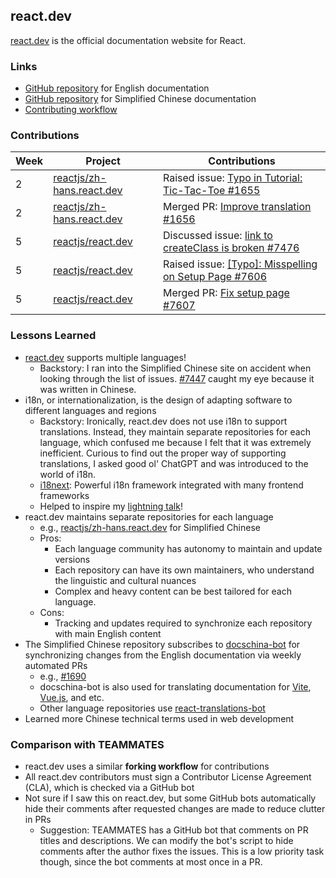 ## react.dev

[react.dev](https://react.dev/) is the official documentation website for React.

### Links

- [GitHub repository](https://github.com/reactjs/react.dev) for English documentation
- [GitHub repository](https://github.com/reactjs/zh-hans.react.dev) for Simplified Chinese documentation
- [Contributing workflow](https://github.com/reactjs/react.dev?tab=readme-ov-file#contributing)

### Contributions

| Week | Project                                                                   | Contributions                                                                                                 |
| ---- | ------------------------------------------------------------------------- | ------------------------------------------------------------------------------------------------------------- |
| 2    | [reactjs/zh-hans.react.dev](https://github.com/reactjs/zh-hans.react.dev) | Raised issue: [Typo in Tutorial: Tic-Tac-Toe #1655](https://github.com/reactjs/zh-hans.react.dev/issues/1655) |
| 2    | [reactjs/zh-hans.react.dev](https://github.com/reactjs/zh-hans.react.dev) | Merged PR: [Improve translation #1656](https://github.com/reactjs/zh-hans.react.dev/pull/1656)                |
| 5    | [reactjs/react.dev](https://github.com/reactjs/react.dev)                 | Discussed issue: [link to createClass is broken #7476](https://github.com/reactjs/react.dev/issues/7476)      |
| 5    | [reactjs/react.dev](https://github.com/reactjs/react.dev)                 | Raised issue: [[Typo]: Misspelling on Setup Page #7606](https://github.com/reactjs/react.dev/issues/7606)     |
| 5    | [reactjs/react.dev](https://github.com/reactjs/react.dev)                 | Merged PR: [Fix setup page #7607](https://github.com/reactjs/react.dev/pull/7607)                             |

### Lessons Learned

- [react.dev](https://react.dev/) supports multiple languages!
  - Backstory: I ran into the Simplified Chinese site on accident when looking through the list of issues. [#7447](https://github.com/reactjs/react.dev/issues/7447) caught my eye because it was written in Chinese.
- i18n, or internationalization, is the design of adapting software to different languages and regions
  - Backstory: Ironically, react.dev does not use i18n to support translations. Instead, they maintain separate repositories for each language, which confused me because I felt that it was extremely inefficient. Curious to find out the proper way of supporting translations, I asked good ol' ChatGPT and was introduced to the world of i18n.
  - [i18next](https://www.i18next.com/): Powerful i18n framework integrated with many frontend frameworks
  - Helped to inspire my [lightning talk](https://github.com/nus-cs3281/2025/issues/26)!
- react.dev maintains separate repositories for each language
  - e.g., [reactjs/zh-hans.react.dev](https://github.com/reactjs/zh-hans.react.dev) for Simplified Chinese
  - Pros:
    - Each language community has autonomy to maintain and update versions
    - Each repository can have its own maintainers, who understand the linguistic and cultural nuances
    - Complex and heavy content can be best tailored for each language.
  - Cons:
    - Tracking and updates required to synchronize each repository with main English content
- The Simplified Chinese repository subscribes to [docschina-bot](https://docschina.org/) for synchronizing changes from the English documentation via weekly automated PRs
  - e.g., [#1690](https://github.com/reactjs/zh-hans.react.dev/pull/1690)
  - docschina-bot is also used for translating documentation for [Vite](https://cn.vitejs.dev/), [Vue.js](https://cn.vuejs.org/), and etc.
  - Other language repositories use [react-translations-bot](https://github.com/react-translations-bot)
- Learned more Chinese technical terms used in web development

### Comparison with TEAMMATES

- react.dev uses a similar **forking workflow** for contributions
- All react.dev contributors must sign a Contributor License Agreement (CLA), which is checked via a GitHub bot
- Not sure if I saw this on react.dev, but some GitHub bots automatically hide their comments after requested changes are made to reduce clutter in PRs
  - Suggestion: TEAMMATES has a GitHub bot that comments on PR titles and descriptions. We can modify the bot's script to hide comments after the author fixes the issues. This is a low priority task though, since the bot comments at most once in a PR.
